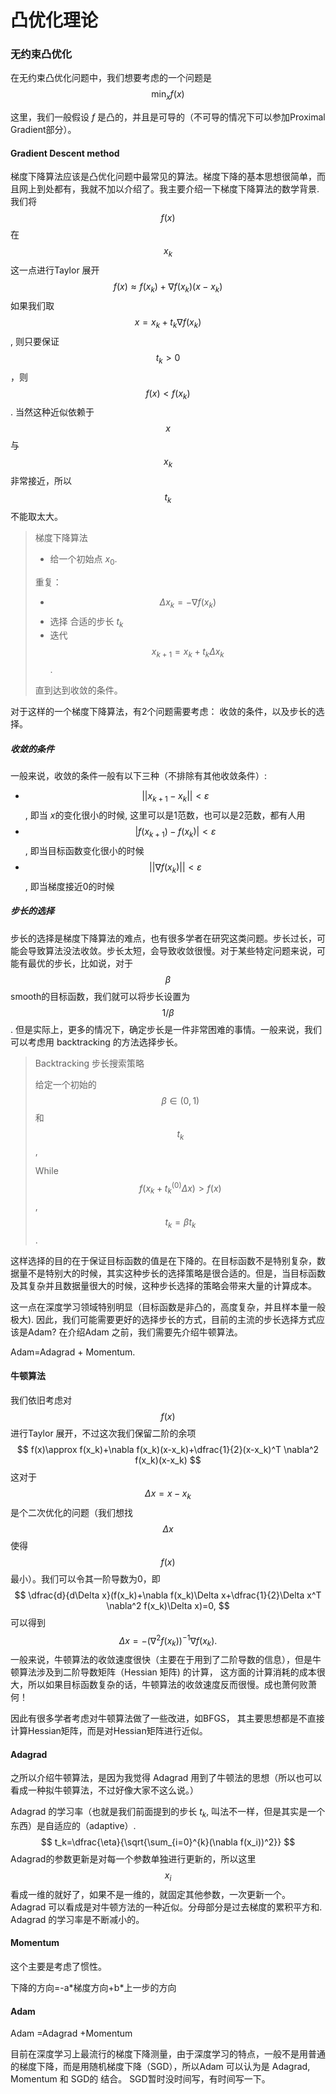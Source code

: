 # 凸优化理论

### 无约束凸优化

在无约束凸优化问题中，我们想要考虑的一个问题是
$$
\min_{x} f(x)
$$

这里，我们一般假设 $f$ 是凸的，并且是可导的（不可导的情况下可以参加Proximal Gradient部分）。

#### Gradient Descent method

梯度下降算法应该是凸优化问题中最常见的算法。梯度下降的基本思想很简单，而且网上到处都有，我就不加以介绍了。我主要介绍一下梯度下降算法的数学背景. 我们将 $$f(x)$$ 在 $$x_k$$这一点进行Taylor 展开
$$
f(x)\approx f(x_k)+\nabla f(x_k)(x-x_k)
$$
如果我们取 $$x=x_k+t_k \nabla f(x_k)$$, 则只要保证 $$t_k>0$$，则 $$f(x)<f(x_k)$$. 当然这种近似依赖于 $$x$$ 与 $$x_k$$ 非常接近，所以 $$t_k$$ 不能取太大。

> 梯度下降算法
>
> * 给一个初始点 $x_0$.
>
> 重复：
>
> * $$\Delta x_k=-\nabla f(x_k)$$
> * 选择 合适的步长 $t_k$
> * 迭代 $$x_{k+1}=x_k+t_k\Delta x_k$$.
>
> 直到达到收敛的条件。

对于这样的一个梯度下降算法，有2个问题需要考虑： 收敛的条件，以及步长的选择。

##### 收敛的条件

一般来说，收敛的条件一般有以下三种（不排除有其他收敛条件）:

* $$||x_{k+1}-x_{k}||<\varepsilon$$, 即当 $x$的变化很小的时候, 这里可以是1范数，也可以是2范数，都有人用
* $$|f(x_{k+1})-f(x_{k})|<\varepsilon$$, 即当目标函数变化很小的时候
* $$||\nabla f(x_k)||<\varepsilon$$, 即当梯度接近0的时候

##### 步长的选择

步长的选择是梯度下降算法的难点，也有很多学者在研究这类问题。步长过长，可能会导致算法没法收敛。步长太短，会导致收敛很慢。对于某些特定问题来说，可能有最优的步长，比如说，对于 $$\beta$$ smooth的目标函数，我们就可以将步长设置为 $$1/\beta$$. 但是实际上，更多的情况下，确定步长是一件非常困难的事情。一般来说，我们可以考虑用 backtracking 的方法选择步长。

> Backtracking 步长搜索策略
>
> 给定一个初始的 $$\beta\in (0,1)$$ 和 $$t_k$$,
>
> While $$f(x_k+t_k^{(0)}\Delta x)> f(x)$$,               $$t_k=\beta t_k$$.

这样选择的目的在于保证目标函数的值是在下降的。在目标函数不是特别复杂，数据量不是特别大的时候，其实这种步长的选择策略是很合适的。但是，当目标函数及其复杂并且数据量很大的时候，这种步长选择的策略会带来大量的计算成本。

这一点在深度学习领域特别明显（目标函数是非凸的，高度复杂，并且样本量一般极大).  因此，我们可能需要更好的选择步长的方式，目前的主流的步长选择方式应该是Adam? 在介绍Adam 之前，我们需要先介绍牛顿算法。

Adam=Adagrad + Momentum.

#### 牛顿算法

我们依旧考虑对 $$f(x)$$ 进行Taylor 展开，不过这次我们保留二阶的余项
$$
f(x)\approx f(x_k)+\nabla f(x_k)(x-x_k)+\dfrac{1}{2}(x-x_k)^T \nabla^2 f(x_k)(x-x_k)
$$
这对于 $$\Delta x=x-x_k$$ 是个二次优化的问题（我们想找$$\Delta x$$使得 $$f(x)$$最小）。我们可以令其一阶导数为0，即
$$
\dfrac{d}{d\Delta x}(f(x_k)+\nabla f(x_k)\Delta x+\dfrac{1}{2}\Delta x^T \nabla^2 f(x_k)\Delta x)=0,
$$
可以得到 
$$
\Delta x=-(\nabla^2 f(x_k))^{-1}\nabla f(x_k).
$$
一般来说，牛顿算法的收敛速度很快（主要在于用到了二阶导数的信息），但是牛顿算法涉及到二阶导数矩阵（Hessian 矩阵) 的计算， 这方面的计算消耗的成本很大，所以如果目标函数复杂的话，牛顿算法的收敛速度反而很慢。成也萧何败萧何！

因此有很多学者考虑对牛顿算法做了一些改进，如BFGS， 其主要思想都是不直接计算Hessian矩阵，而是对Hessian矩阵进行近似。

#### Adagrad

之所以介绍牛顿算法，是因为我觉得 Adagrad 用到了牛顿法的思想（所以也可以看成一种拟牛顿算法，不过好像大家不这么说。）

Adagrad 的学习率（也就是我们前面提到的步长 $t_k$, 叫法不一样，但是其实是一个东西）是自适应的（adaptive）.
$$
t_k=\dfrac{\eta}{\sqrt{\sum_{i=0}^{k}(\nabla f(x_i))^2}}
$$
Adagrad的参数更新是对每一个参数单独进行更新的，所以这里 $$x_i$$看成一维的就好了，如果不是一维的，就固定其他参数，一次更新一个。 Adagrad 可以看成是对牛顿方法的一种近似。分母部分是过去梯度的累积平方和.  Adagrad 的学习率是不断减小的。

#### Momentum

这个主要是考虑了惯性。

下降的方向=-a\*梯度方向+b\*上一步的方向

#### Adam

Adam =Adagrad +Momentum

目前在深度学习上最流行的梯度下降测量，由于深度学习的特点，一般不是用普通的梯度下降，而是用随机梯度下降（SGD），所以Adam 可以认为是 Adagrad, Momentum 和 SGD的 结合。 SGD暂时没时间写，有时间写一下。

